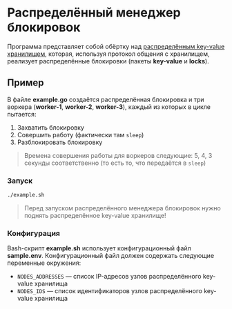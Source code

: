 # Распределённый менеджер блокировок

Программа представляет собой обёртку над [распределённым key-value хранилищем](https://github.com/llirik42/Distributed-Key-Value-Storage), которая, используя протокол общения с хранилищем, реализует распределённые блокировки (пакеты **key-value** и **locks**). 

## Пример

В файле **example.go** создаётся распределённая блокировка и три воркера (**worker-1**, **worker-2**, **worker-3**), каждый из которых в цикле пытается:
1. Захватить блокировку
2. Совершить работу (фактически там `sleep`)
3. Разблокировать блокировку

> Времена совершения работы для воркеров следующие: 5, 4, 3 секунды соответственно (то есть то, что передаётся в `sleep`)

### Запуск

```bash
./example.sh
```

> Перед запуском распределённого менеджера блокировок нужно поднять распределённое key-value хранилище!

### Конфигурация

Bash-скрипт **example.sh** использует конфигурационный файл **sample.env**. Конфигурационный файл должен содержать следующие переменные окружения:

- `NODES_ADDRESSES` — список IP-адресов узлов распределённого key-value хранилища
- `NODES_IDS` — список идентификаторов узлов распределённого key-value хранилища
